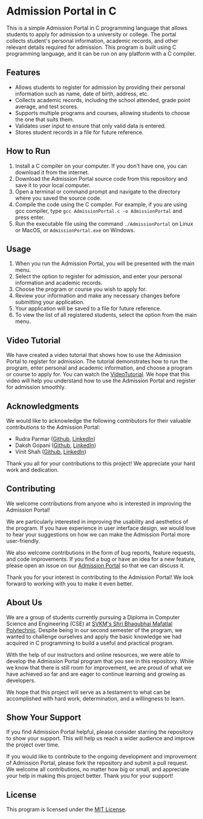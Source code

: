 

# Admission Portal in C

This is a simple Admission Portal in C programming language that allows students to apply for admission to a university or college. The portal collects student's personal information, academic records, and other relevant details required for admission. This program is built using C programming language, and it can be run on any platform with a C compiler.

## Features

- Allows students to register for admission by providing their personal information such as name, date of birth, address, etc.
- Collects academic records, including the school attended, grade point average, and test scores.
- Supports multiple programs and courses, allowing students to choose the one that suits them.
- Validates user input to ensure that only valid data is entered.
- Stores student records in a file for future reference.

## How to Run

1. Install a C compiler on your computer. If you don't have one, you can download it from the internet.
2. Download the Admission Portal source code from this repository and save it to your local computer.
3. Open a terminal or command prompt and navigate to the directory where you saved the source code.
4. Compile the code using the C compiler. For example, if you are using gcc compiler, type `gcc AdmissionPortal.c -o AdmissionPortal` and press enter.
5. Run the executable file using the command `./AdmissionPortal` on Linux or MacOS, or `AdmissionPortal.exe` on Windows.

## Usage

1. When you run the Admission Portal, you will be presented with the main menu.
2. Select the option to register for admission, and enter your personal information and academic records.
3. Choose the program or course you wish to apply for.
4. Review your information and make any necessary changes before submitting your application.
5. Your application will be saved to a file for future reference.
6. To view the list of all registered students, select the option from the main menu.

## Video Tutorial
We have created a video tutorial that shows how to use the Admission Portal to register for admission. The tutorial demonstrates how to run the program, enter personal and academic information, and choose a program or course to apply for. You can watch the [VideoTutorial](https://drive.google.com/file/d/1QoYCYQPyLXPTEfIrq_NeeqiCsQ2o_nqI/view?usp=sharing). We hope that this video will help you understand how to use the Admission Portal and register for admission smoothly.

## Acknowledgments
We would like to acknowledge the following contributors for their valuable contributions to the Admission Portal:

- Rudra Parmar ([Github](https://github.com/rudraparmar76), [LinkedIn](https://www.linkedin.com/in/rudra-parmar-089125245/))
- Daksh Gopani ([Github](https://github.com/dakshgopani), [LinkedIn](https://www.linkedin.com/in/daksh-gopani-a13993251/))
- Vinit Shah ([Github](https://github.com/Vinit062006), [LinkedIn](https://www.linkedin.com/in/vinit-shah-2aba49256/))

Thank you all for your contributions to this project! We appreciate your hard work and dedication.

## Contributing
We welcome contributions from anyone who is interested in improving the Admission Portal!

We are particularly interested in improving the usability and aesthetics of the program. If you have experience in user interface design, we would love to hear your suggestions on how we can make the Admission Portal more user-friendly.

We also welcome contributions in the form of bug reports, feature requests, and code improvements. If you find a bug or have an idea for a new feature, please open an issue on our [Admission Portal](https://github.com/rudraparmar76/Admission-Portal) so that we can discuss it.

Thank you for your interest in contributing to the Admission Portal! We look forward to working with you to make it even better.

## About Us
We are a group of students currently pursuing a Diploma in Computer Science and Engineering (CSE) at [SVKM's Shri Bhagubhai Mafatlal Polytechnic](https://sbmp.ac.in/). Despite being in our second semester of the program, we wanted to challenge ourselves and apply the basic knowledge we had acquired in C programming to build a useful and practical program.

With the help of our instructors and online resources, we were able to develop the Admission Portal program that you see in this repository. While we know that there is still room for improvement, we are proud of what we have achieved so far and are eager to continue learning and growing as developers.

We hope that this project will serve as a testament to what can be accomplished with hard work, determination, and a willingness to learn.

## Show Your Support
If you find Admission Portal helpful, please consider starring the repository to show your support. This will help us reach a wider audience and improve the project over time.

If you would like to contribute to the ongoing development and improvement of Admission Portal, please fork the repository and submit a pull request. We welcome all contributions, no matter how big or small, and appreciate your help in making this project better. Thank you for your support!

## License

This program is licensed under the [MIT License](https://opensource.org/licenses/MIT).
